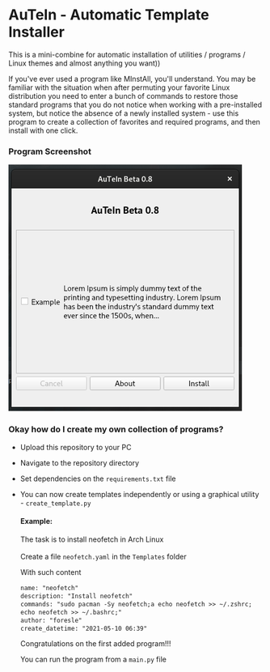 # AuTeIn - Automatic Template Installer

This is a mini-combine for automatic installation of utilities / programs / Linux themes and almost anything you want))

If you've ever used a program like MInstAll, you'll understand. You may be familiar with the situation when after permuting your favorite Linux distribution you need to enter a bunch of commands to restore those standard programs that you do not notice when working with a pre-installed system, but notice the absence of a newly installed system - use this program to create a collection of favorites and required programs, and then install with one click. 

### Program Screenshot
![Screenshot 1](https://raw.githubusercontent.com/foresle/autein/master/Screenshots/1.png)

### Okay how do I create my own collection of programs? 

 - Upload this repository to your PC 
 - Navigate to the repository directory
 - Set dependencies on the `requirements.txt` file 
 - You can now create templates independently or using a graphical utility - `create_template.py`
    #### Example:
    The task is to install neofetch in Arch Linux
    <br><br>
    Create a file `neofetch.yaml` in the `Templates` folder
   
    With such content 
    ```
    name: "neofetch"
    description: "Install neofetch"
    commands: "sudo pacman -Sy neofetch;a echo neofetch >> ~/.zshrc; echo neofetch >> ~/.bashrc;"
    author: "foresle"
    create_datetime: "2021-05-10 06:39"
    ```
    Congratulations on the first added program!!! 
   
    You can run the program from a `main.py` file

